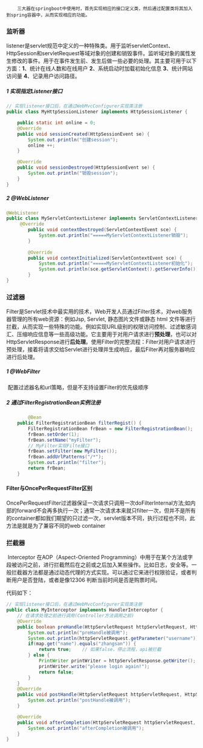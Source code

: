 		三大器在springboot中使用时，首先实现相应的接口定义类，然后通过配置类将其加入到spring容器中，从而实现相应的功能。

### 监听器

​		listener是servlet规范中定义的一种特殊类。用于监听servletContext、HttpSession和servletRequest等域对象的创建和销毁事件。监听域对象的属性发生修改的事件。用于在事件发生前、发生后做一些必要的处理。其主要可用于以下方面：**1**、统计在线人数和在线用户	**2**、系统启动时加载初始化信息	**3**、统计网站访问量	**4**、记录用户访问路径。

##### 	1 实现指定Listener接口

```java
// 实现listener接口后，在通过WebMvcConfigurer实现类注册
public class MyHttpSessionListener implements HttpSessionListener {

    public static int online = 0;
    @Override
    public void sessionCreated(HttpSessionEvent se) {
        System.out.println("创建session");
        online ++;
    }

    @Override
    public void sessionDestroyed(HttpSessionEvent se) {
        System.out.println("销毁session");   
    }
}
```

##### 	2 @WebListener

```java
@WebListener
public class MyServletContextListener implements ServletContextListener {
     @Override
        public void contextDestroyed(ServletContextEvent sce) {
            System.out.println("=====MyServletContextListener销毁");
        }
 
        @Override
        public void contextInitialized(ServletContextEvent sce) {
            System.out.println("=====MyServletContextListener初始化");
            System.out.println(sce.getServletContext().getServerInfo());
        }
}
```

### 过滤器

​		Filter是Servlet技术中最实用的技术，Web开发人员通过Filter技术，对web服务器管理的所有web资源：例如Jsp, Servlet, 静态图片文件或静态 html 文件等进行拦截，从而实现一些特殊的功能。例如实现URL级别的权限访问控制、过滤敏感词汇、压缩响应信息等一些高级功能。它主要用于对用户请求进行**预处理**，也可以对HttpServletResponse进行**后处理**。使用Filter的完整流程：Filter对用户请求进行预处理，接着将请求交给Servlet进行处理并生成响应，最后Filter再对服务器响应进行后处理。

##### 		1 @WebFilter

​		配置过滤器名和url策略，但是不支持设置Filter的优先级顺序 

##### 		2 通过FilterRegistrationBean实例注册

```java
		@Bean
    public FilterRegistrationBean filterRegist() {
        FilterRegistrationBean frBean = new FilterRegistrationBean();
        frBean.setOrder(1);
        frBean.setName("myFilter");
        // MyFilter实现Filte接口
        frBean.setFilter(new MyFilter());
        frBean.addUrlPatterns("/*");
        System.out.println("filter");
        return frBean;
    }
```

#### Filter与OncePerRequestFilter区别

OncePerRequestFilter过滤器保证一次请求只调用一次doFilterInternal方法;如内部的forward不会再多执行一次；通常一次请求本来就只filter一次，但并不是所有的container都如我们期望的只过滤一次，servlet版本不同，执行过程也不同，此方法是就是为了兼容不同的web container

### 拦截器

​	Interceptor 在AOP（Aspect-Oriented Programming）中用于在某个方法或字段被访问之前，进行拦截然后在之前或之后加入某些操作。比如日志，安全等。一般拦截器方法都是通过动态代理的方式实现。可以通过它来进行权限验证，或者判断用户是否登陆，或者是像12306 判断当前时间是否是购票时间。

代码如下：

```java
// 实现listener接口后，在通过WebMvcConfigurer实现类注册
public class MyInterceptor implements HandlerInterceptor {
    // 在请求处理之前进行调用(Controller方法调用之前)
    @Override
    public boolean preHandle(HttpServletRequest httpServletRequest, HttpServletResponse httpServletResponse, Object o) throws Exception {
        System.out.println("preHandle被调用");
        System.out.println(httpServletRequest.getParameter("username"));
        if(map.get("name").equals("zhangsan")) {
            return true;    // 如果false，停止流程，api被拦截
        } else {
            PrintWriter printWriter = httpServletResponse.getWriter();    
            printWriter.write("please login again!");    
            return false; 
        }
    }
    @Override
    public void postHandle(HttpServletRequest httpServletRequest, HttpServletResponse httpServletResponse, Object o, ModelAndView modelAndView) throws Exception {
        System.out.println("postHandle被调用");
    }

    @Override
    public void afterCompletion(HttpServletRequest httpServletRequest, HttpServletResponse httpServletResponse, Object o, Exception e) throws Exception {
        System.out.println("afterCompletion被调用");
    }
}
```




